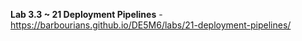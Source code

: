 **Lab 3.3 ~ 21 Deployment Pipelines** - https://barbourians.github.io/DE5M6/labs/21-deployment-pipelines/
